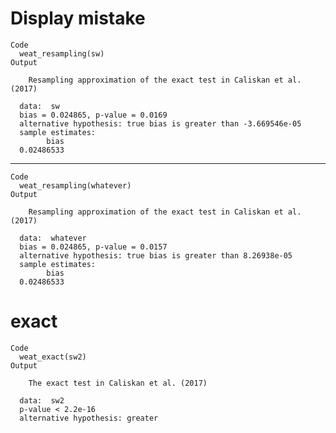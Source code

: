 # Display mistake

    Code
      weat_resampling(sw)
    Output
      
      	Resampling approximation of the exact test in Caliskan et al. (2017)
      
      data:  sw
      bias = 0.024865, p-value = 0.0169
      alternative hypothesis: true bias is greater than -3.669546e-05
      sample estimates:
            bias 
      0.02486533 
      

---

    Code
      weat_resampling(whatever)
    Output
      
      	Resampling approximation of the exact test in Caliskan et al. (2017)
      
      data:  whatever
      bias = 0.024865, p-value = 0.0157
      alternative hypothesis: true bias is greater than 8.26938e-05
      sample estimates:
            bias 
      0.02486533 
      

# exact

    Code
      weat_exact(sw2)
    Output
      
      	The exact test in Caliskan et al. (2017)
      
      data:  sw2
      p-value < 2.2e-16
      alternative hypothesis: greater
      

